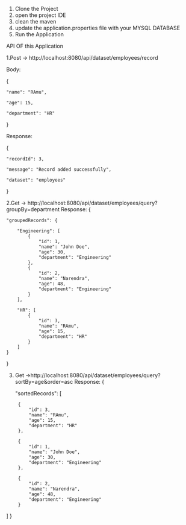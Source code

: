 1. Clone the Project
2. open the project IDE
3. clean the maven
4. update the application.properties file with your MYSQL DATABASE
5. Run the Application
   
API OF this Application

1.Post -> http://localhost:8080/api/dataset/employees/record

Body:

{

    "name": "RAmu",
    
    "age": 15,
    
    "department": "HR"
    
}

Response:

{

	"recordId": 3,
 
	"message": "Record added successfully",
 
	"dataset": "employees"
 
}

2.Get -> http://localhost:8080/api/dataset/employees/query?groupBy=department
Response:
{

	"groupedRecords": {
 
		"Engineering": [
			{
				"id": 1,
				"name": "John Doe",
				"age": 30,
				"department": "Engineering"
			},
			{
				"id": 2,
				"name": "Narendra",
				"age": 48,
				"department": "Engineering"
			}
		],
  
		"HR": [
			{
				"id": 3,
				"name": "RAmu",
				"age": 15,
				"department": "HR"
			}
		]
	}
}

3. Get ->http://localhost:8080/api/dataset/employees/query?sortBy=age&order=asc
   Response:
   {
   
	"sortedRecords": [

		{
			"id": 3,
			"name": "RAmu",
			"age": 15,
			"department": "HR"
		},

		{
			"id": 1,
			"name": "John Doe",
			"age": 30,
			"department": "Engineering"
		},

		{
			"id": 2,
			"name": "Narendra",
			"age": 48,
			"department": "Engineering"
		}

 ]
}
